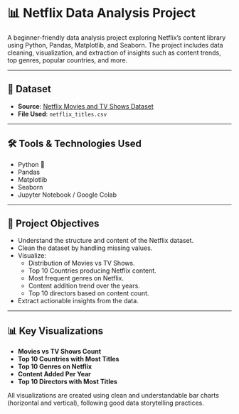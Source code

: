 # 📊 Netflix Data Analysis Project

A beginner-friendly data analysis project exploring Netflix’s content library using Python, Pandas, Matplotlib, and Seaborn. The project includes data cleaning, visualization, and extraction of insights such as content trends, top genres, popular countries, and more.

---

## 📁 Dataset

- **Source**: [Netflix Movies and TV Shows Dataset](https://www.kaggle.com/shivamb/netflix-shows)
- **File Used**: `netflix_titles.csv`

---

## 🛠️ Tools & Technologies Used

- Python 🐍
- Pandas
- Matplotlib
- Seaborn
- Jupyter Notebook / Google Colab

---

## 📌 Project Objectives

- Understand the structure and content of the Netflix dataset.
- Clean the dataset by handling missing values.
- Visualize:
  - Distribution of Movies vs TV Shows.
  - Top 10 Countries producing Netflix content.
  - Most frequent genres on Netflix.
  - Content addition trend over the years.
  - Top 10 directors based on content count.
- Extract actionable insights from the data.

---

## 📊 Key Visualizations

- **Movies vs TV Shows Count**
- **Top 10 Countries with Most Titles**
- **Top 10 Genres on Netflix**
- **Content Added Per Year**
- **Top 10 Directors with Most Titles**

All visualizations are created using clean and understandable bar charts (horizontal and vertical), following good data storytelling practices.
